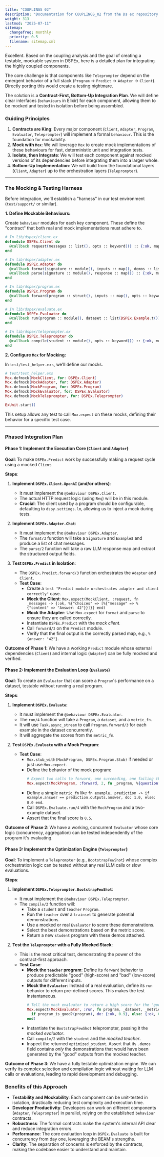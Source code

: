 ```yaml
---
title: "COUPLINGS 02"
description: "Documentation for COUPLINGS_02 from the Ds ex repository."
weight: 313
lastmod: "2025-07-11"
sitemap:
  changefreq: monthly
  priority: 0.5
  filename: sitemap.xml
---
```


Excellent. Based on the coupling analysis and the goal of creating a testable, mockable system in DSPEx, here is a detailed plan for integrating the highly coupled components.

The core challenge is that components like `Teleprompter` depend on the emergent behavior of a full stack (`Program` -> `Predict` -> `Adapter` -> `Client`). Directly porting this would create a testing nightmare.

The solution is a **Contract-First, Bottom-Up Integration Plan**. We will define clear interfaces (`behaviours` in Elixir) for each component, allowing them to be mocked and tested in isolation before being assembled.

### Guiding Principles

1.  **Contracts are King**: Every major component (`Client`, `Adapter`, `Program`, `Evaluator`, `Teleprompter`) will implement a formal `behaviour`. This is the foundation for mockability.
2.  **Mock with `Mox`**: We will leverage `Mox` to create mock implementations of these behaviours for fast, deterministic unit and integration tests.
3.  **Isolate, then Integrate**: We will test each component against mocked versions of its dependencies before integrating them into a larger whole.
4.  **Bottom-Up Implementation**: We will build from the foundational layers (`Client`, `Adapter`) up to the orchestration layers (`Teleprompter`).

---

### The Mocking & Testing Harness

Before integration, we'll establish a "harness" in our test environment (`test/support/` or similar).

**1. Define Mockable Behaviours:**

Create `behaviour` modules for each key component. These define the "contract" that both real and mock implementations must adhere to.

```elixir
# In lib/dspex/client.ex
defmodule DSPEx.Client do
  @callback request(messages :: list(), opts :: keyword()) :: {:ok, map()} | {:error, any()}
end

# In lib/dspex/adapter.ex
defmodule DSPEx.Adapter do
  @callback format(signature :: module(), inputs :: map(), demos :: list()) :: {:ok, list()} | {:error, any()}
  @callback parse(signature :: module(), response :: map()) :: {:ok, map()} | {:error, any()}
end

# In lib/dspex/program.ex
defmodule DSPEx.Program do
  @callback forward(program :: struct(), inputs :: map(), opts :: keyword()) :: {:ok, DSPEx.Prediction.t()} | {:error, any()}
end

# In lib/dspex/evaluate.ex
defmodule DSPEx.Evaluator do
  @callback run(program :: module(), dataset :: list(DSPEx.Example.t()), metric_fn :: fun(), opts :: keyword()) :: {:ok, float()} | {:error, any()}
end

# In lib/dspex/teleprompter.ex
defmodule DSPEx.Teleprompter do
  @callback compile(student :: module(), opts :: keyword()) :: {:ok, module()} | {:error, any()}
end
```

**2. Configure `Mox` for Mocking:**

In `test/test_helper.exs`, we'll define our mocks.

```elixir
# test/test_helper.exs
Mox.defmock(MockClient, for: DSPEx.Client)
Mox.defmock(MockAdapter, for: DSPEx.Adapter)
Mox.defmock(MockProgram, for: DSPEx.Program)
Mox.defmock(MockEvaluator, for: DSPEx.Evaluator)
Mox.defmock(MockTeleprompter, for: DSPEx.Teleprompter)

ExUnit.start()
```

This setup allows any test to call `Mox.expect` on these mocks, defining their behavior for a specific test case.

---

### Phased Integration Plan

#### Phase 1: Implement the Execution Core (`Client` and `Adapter`)

**Goal**: To make `DSPEx.Predict` work by successfully making a request cycle using a mocked `Client`.

**Steps**:

1.  **Implement `DSPEx.Client.OpenAI` (and/or others)**:
    *   It must implement the `@behaviour DSPEx.Client`.
    *   The actual HTTP request logic (using `Req`) will be in this module.
    *   **Crucial**: The client used by a program should be configurable, defaulting to `dspy.settings.lm`, allowing us to inject a mock during tests.

2.  **Implement `DSPEx.Adapter.Chat`**:
    *   It must implement the `@behaviour DSPEx.Adapter`.
    *   The `format/3` function will take a `Signature` and `Example`s and produce a list of chat messages.
    *   The `parse/2` function will take a raw LLM response map and extract the structured output fields.

3.  **Test `DSPEx.Predict` in Isolation**:
    *   The `DSPEx.Predict.forward/3` function orchestrates the `Adapter` and `Client`.
    *   **Test Case**:
        *   Create a `test "Predict module orchestrates adapter and client correctly"` case.
        *   **Mock the Client**: `Mox.expect(MockClient, :request, fn _messages -> {:ok, %{"choices" => [%{"message" => %{"content" => "Answer: 42"}}]}} end)`
        *   **Mock the Adapter**: Use `Mox.expect` for `format` and `parse` to ensure they are called correctly.
        *   Instantiate `DSPEx.Predict` with the *mock client*.
        *   Call `forward/3` on the `Predict` module.
        *   Verify that the final output is the correctly parsed map, e.g., `%{answer: "42"}`.

**Outcome of Phase 1**: We have a working `Predict` module whose external dependencies (`Client`) and internal logic (`Adapter`) can be fully mocked and verified.

#### Phase 2: Implement the Evaluation Loop (`Evaluate`)

**Goal**: To create an `Evaluator` that can score a `Program`'s performance on a dataset, testable without running a real program.

**Steps**:

1.  **Implement `DSPEx.Evaluate`**:
    *   It must implement the `@behaviour DSPEx.Evaluator`.
    *   The `run/4` function will take a `Program`, a `dataset`, and a `metric_fn`.
    *   It will use `Task.async_stream` to call `Program.forward/3` for each example in the dataset concurrently.
    *   It will aggregate the scores from the `metric_fn`.

2.  **Test `DSPEx.Evaluate` with a Mock Program**:
    *   **Test Case**:
        *   `Mox.stub_with(MockProgram, DSPEx.Program.Stub)` if needed or just use `Mox.expect`.
        *   Define the behavior of the mock program:
            ```elixir
            # Expect two calls to forward, one succeeding, one failing the metric
            Mox.expect(MockProgram, :forward, 2, fn _program, %{question: "q1"}, _opts -> {:ok, %DSPEx.Prediction{outputs: %{answer: "correct"}}} end)
            ```
        *   Define a simple `metric_fn` like `fn example, prediction -> if example.answer == prediction.outputs.answer, do: 1.0, else: 0.0 end`.
        *   Call `DSPEx.Evaluate.run/4` with the `MockProgram` and a two-example dataset.
        *   Assert that the final score is `0.5`.

**Outcome of Phase 2**: We have a working, concurrent `Evaluator` whose core logic (concurrency, aggregation) can be tested independently of the program it's evaluating.

#### Phase 3: Implement the Optimization Engine (`Teleprompter`)

**Goal**: To implement a `Teleprompter` (e.g., `BootstrapFewShot`) whose complex orchestration logic can be tested without any real LLM calls or slow evaluations.

**Steps**:

1.  **Implement `DSPEx.Teleprompter.BootstrapFewShot`**:
    *   It must implement the `@behaviour DSPEx.Teleprompter`.
    *   The `compile/2` function will:
        *   Take a `student` and `teacher` `Program`.
        *   Run the `teacher` over a `trainset` to generate potential demonstrations.
        *   Use a mocked or real `Evaluator` to score these demonstrations.
        *   Select the best demonstrations based on the metric score.
        *   Return a new `student` program with these demos attached.

2.  **Test the `Teleprompter` with a Fully Mocked Stack**:
    *   This is the most critical test, demonstrating the power of the contract-first approach.
    *   **Test Case**:
        *   **Mock the `teacher` program**: Define its `forward` behavior to produce predictable "good" (high-score) and "bad" (low-score) outputs for different inputs.
        *   **Mock the `Evaluator`**: Instead of a real evaluation, define its `run` behavior to return pre-defined scores. This makes the test instantaneous.
            ```elixir
            # Tell the mock evaluator to return a high score for the "good" program, low for "bad"
            Mox.expect(MockEvaluator, :run, fn program, _dataset, _metric, _opts ->
              if program_is_good?(program), do: {:ok, 0.9}, else: {:ok, 0.1}
            end)
            ```
        *   Instantiate the `BootstrapFewShot` teleprompter, passing it the *mocked evaluator*.
        *   Call `compile/2` with the `student` and the *mocked teacher*.
        *   Inspect the returned `optimized_student`. Assert that its `.demos` field contains *only* the demonstrations that would have been generated by the "good" outputs from the mocked teacher.

**Outcome of Phase 3**: We have a fully testable optimization engine. We can verify its complex selection and compilation logic without waiting for LLM calls or evaluations, leading to rapid development and debugging.

### Benefits of this Approach

*   **Testability and Mockability**: Each component can be unit-tested in isolation, drastically reducing test complexity and execution time.
*   **Developer Productivity**: Developers can work on different components (`Adapter`, `Teleprompter`) in parallel, relying on the established `behaviour` contracts.
*   **Robustness**: The formal contracts make the system's internal API clear and reduce integration errors.
*   **Performance**: The core evaluation loop in `DSPEx.Evaluate` is built for concurrency from day one, leveraging the BEAM's strengths.
*   **Clarity**: The separation of concerns is enforced by the contracts, making the codebase easier to understand and maintain.